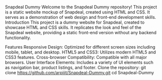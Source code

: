 Snapdeal Dummy
Welcome to the Snapdeal Dummy repository! This project is a static website mockup of Snapdeal, created using HTML and CSS. It serves as a demonstration of web design and front-end development skills.
Introduction
This project is a dummy website for Snapdeal, created to showcase HTML and CSS skills. It replicates the look and feel of the Snapdeal website, providing a static front-end version without any backend functionality.

Features
Responsive Design: Optimized for different screen sizes including mobile, tablet, and desktop.
HTML5 and CSS3: Utilizes modern HTML5 and CSS3 features.
Cross-browser Compatibility: Compatible with all major browsers.
User Interface Elements: Includes a variety of UI elements such as navigation bar, product listings, and footer.
Clone the repository:
git clone https://github.com/arpiiit/Snapdeal-Dummy.git
cd Snapdeal-Dummy
